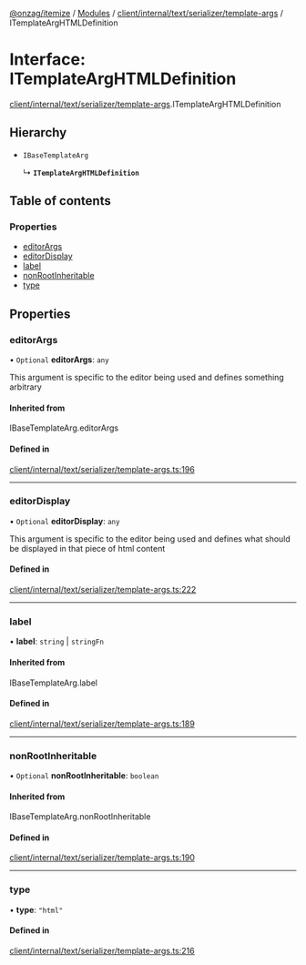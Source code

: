 [@onzag/itemize](../README.md) / [Modules](../modules.md) / [client/internal/text/serializer/template-args](../modules/client_internal_text_serializer_template_args.md) / ITemplateArgHTMLDefinition

# Interface: ITemplateArgHTMLDefinition

[client/internal/text/serializer/template-args](../modules/client_internal_text_serializer_template_args.md).ITemplateArgHTMLDefinition

## Hierarchy

- `IBaseTemplateArg`

  ↳ **`ITemplateArgHTMLDefinition`**

## Table of contents

### Properties

- [editorArgs](client_internal_text_serializer_template_args.ITemplateArgHTMLDefinition.md#editorargs)
- [editorDisplay](client_internal_text_serializer_template_args.ITemplateArgHTMLDefinition.md#editordisplay)
- [label](client_internal_text_serializer_template_args.ITemplateArgHTMLDefinition.md#label)
- [nonRootInheritable](client_internal_text_serializer_template_args.ITemplateArgHTMLDefinition.md#nonrootinheritable)
- [type](client_internal_text_serializer_template_args.ITemplateArgHTMLDefinition.md#type)

## Properties

### editorArgs

• `Optional` **editorArgs**: `any`

This argument is specific to the editor being used
and defines something arbitrary

#### Inherited from

IBaseTemplateArg.editorArgs

#### Defined in

[client/internal/text/serializer/template-args.ts:196](https://github.com/onzag/itemize/blob/f2db74a5/client/internal/text/serializer/template-args.ts#L196)

___

### editorDisplay

• `Optional` **editorDisplay**: `any`

This argument is specific to the editor being used and defines
what should be displayed in that piece of html content

#### Defined in

[client/internal/text/serializer/template-args.ts:222](https://github.com/onzag/itemize/blob/f2db74a5/client/internal/text/serializer/template-args.ts#L222)

___

### label

• **label**: `string` \| `stringFn`

#### Inherited from

IBaseTemplateArg.label

#### Defined in

[client/internal/text/serializer/template-args.ts:189](https://github.com/onzag/itemize/blob/f2db74a5/client/internal/text/serializer/template-args.ts#L189)

___

### nonRootInheritable

• `Optional` **nonRootInheritable**: `boolean`

#### Inherited from

IBaseTemplateArg.nonRootInheritable

#### Defined in

[client/internal/text/serializer/template-args.ts:190](https://github.com/onzag/itemize/blob/f2db74a5/client/internal/text/serializer/template-args.ts#L190)

___

### type

• **type**: ``"html"``

#### Defined in

[client/internal/text/serializer/template-args.ts:216](https://github.com/onzag/itemize/blob/f2db74a5/client/internal/text/serializer/template-args.ts#L216)
